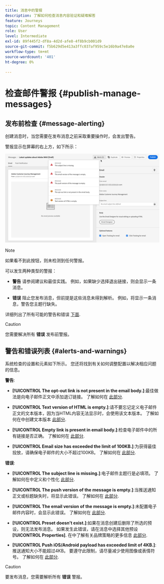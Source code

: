 ```yaml
---
title: 消息中的警报
description: 了解如何检查消息内容验证和疑难解答
feature: Journeys
topic: Content Management
role: User
level: Intermediate
exl-id: 89f445f2-df8a-4d2d-afe8-4f8b9cb001d9
source-git-commit: f5b629d5e413a3ffc037af959c5e16b9a47e8a0e
workflow-type: tm+mt
source-wordcount: '401'
ht-degree: 0%

---
```


# 检查邮件警报 {#publish-manage-messages}

## 发布前检查 {#message-alerting}

创建消息时，当您需要在发布消息之前采取重要操作时，会发出警告。

警报显示在屏幕的右上方，如下所示：

![](assets/message-alerts.png)

>[!NOTE]
>
>如果看不到此按钮，则未检测到任何警报。

可以发生两种类型的警报：

* **警告** 请参阅建议和最佳实践。 例如，如果缺少选择退出链接，则会显示一条消息。

* **错误** 阻止您发布消息，但前提是这些消息未得到解析。 例如，将显示一条消息，警告您主题行缺失。

详细列出了所有可能的警告和错误 [下面](#alerts-and-warnings).

>[!CAUTION]
>
> 您需要解决所有 **错误** 发布前警报。

## 警告和错误列表 {#alerts-and-warnings}

系统检查的设置和元素如下所示。 您还将找到有关如何调整配置以解决相应问题的信息。

**警告**:

* **[!UICONTROL The opt-out link is not present in the email body.]**:最佳做法是向电子邮件正文中添加退订链接。 了解如何在 [此部分](consent.md).

* **[!UICONTROL Text version of HTML is empty.]**:请不要忘记定义电子邮件正文的文本版本，因为当HTML内容无法显示时，会使用该文本版本。 了解如何在中创建文本版本 [此部分](create-email-content.md#generate-text-version).

* **[!UICONTROL Empty link is present in email body.]**:检查电子邮件中的所有链接是否正确。 了解如何在 [此部分](create-email-content.md).

* **[!UICONTROL Email size has exceeded the limit of 100KB.]**:为获得最佳投放，请确保电子邮件的大小不超过100KB。 了解如何在 [此部分](create-email-content.md).

**错误**:

* **[!UICONTROL The subject line is missing.]**:电子邮件主题行是必填项。 了解如何在中定义和个性化 [此部分](create-email.md).

   <!--HTML is empty when Amp HTML is present-->

* **[!UICONTROL The push version of the message is empty.]**:当推送通知正文或标题缺失时，将显示此错误。 了解如何在 [此部分](create-push.md).

* **[!UICONTROL The email version of the message is empty.]**:未配置电子邮件内容时，会显示此错误。 了解如何在 [此部分](design-emails.md).

* **[!UICONTROL Preset doesn’t exist.]**:如果在消息创建后删除了所选的预设，则无法发布消息。 如果发生此错误，请在消息中选择其他预设 **[!UICONTROL Properties]**. 在中了解有关品牌策略的更多信息 [此部分](../configuration/about-subdomain-delegation.md).

* **[!UICONTROL Push iOS/Android payload has exceeded limit of 4KB.]**:推送通知大小不能超过4KB。 要遵守此限制，请尽量减少使用图像或表情符号。 了解如何在 [此部分](create-push.md).

>[!CAUTION]
>
> 要发布消息，您需要解析所有 **错误** 警报。

<!--Other issues can stop publication such as:
* The push notification title is empty-->
